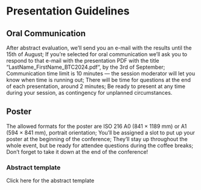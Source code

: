# Presentation Guidelines

## Oral Communication
After abstract evaluation, we’ll send you an e-mail with the results until the 15th of August;
If you’re selected for oral communication we’ll ask you to respond to that e-mail with the presentation PDF with the title “LastName_FirstName_BTC2024.pdf“, by the 3rd of September;
Communication time limit is 10 minutes — the session moderator will let you know when time is running out;
There will be time for questions at the end of each presentation, around 2 minutes;
Be ready to present at any time during your session, as contingency for unplanned circumstances.

## Poster
The allowed formats for the poster are ISO 216 A0 (841 × 1189 mm) or A1 (594 × 841 mm), portrait orientation;
You’ll be assigned a slot to put up your poster at the beginning of the conference;
They’ll stay up throughout the whole event, but be ready for attendee questions during the coffee breaks;
Don’t forget to take it down at the end of the conference!

### Abstract template
Click here for the abstract template 
